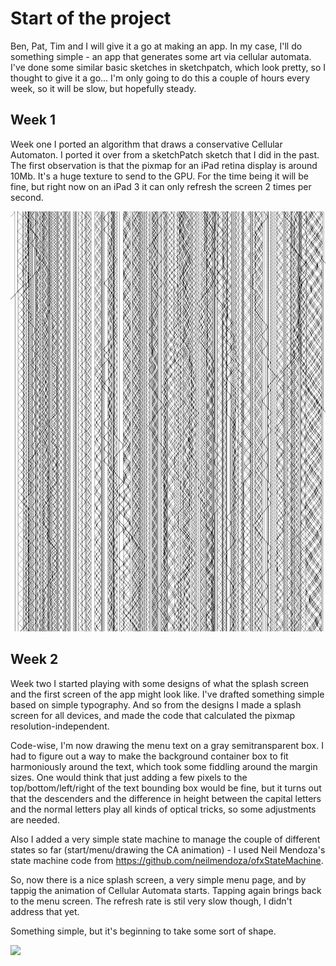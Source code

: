 Start of the project
======
Ben, Pat, Tim and I will give it a go at making an app. In my case, I'll do something simple - an app that generates some art via cellular automata. I've done some similar basic sketches in sketchpatch, which look pretty, so I thought to give it a go... I'm only going to do this a couple of hours every week, so it will be slow, but hopefully steady.


Week 1
-------
Week one I ported an algorithm that draws a conservative Cellular Automaton. I ported it over from a sketchPatch sketch that I did in the past. The first observation is that the pixmap for an iPad retina display is around 10Mb. It's a huge texture to send to the GPU. For the time being it will be fine, but right now on an iPad 3 it can only refresh the screen 2 times per second.

<img src="https://github.com/davidedc/CellularAutomataOfxApp/raw/master/someImagesOfTheApp/CellularAutomataOfxApp-img-1.PNG" width="851" >

Week 2
-------
Week two I started playing with some designs of what the splash screen and the first screen of the app might look like. I've drafted something simple based on simple typography. And so from the designs I made a splash screen for all devices, and made the code that calculated the pixmap resolution-independent.

Code-wise, I'm now drawing the menu text on a gray semitransparent box. I had to figure out a way to make the background container box to fit harmoniously around the text, which took some fiddling around the margin sizes. One would think that just adding a few pixels to the top/bottom/left/right of the text bounding box would be fine, but it turns out that the descenders and the difference in height between the capital letters and the normal letters play all kinds of optical tricks, so some adjustments are needed.

Also I added a very simple state machine to manage the couple of different states so far (start/menu/drawing the CA animation) - I used Neil Mendoza's state machine code from https://github.com/neilmendoza/ofxStateMachine.

So, now there is a nice splash screen, a very simple menu page, and by tappig the animation of Cellular Automata starts. Tapping again brings back to the menu screen. The refresh rate is stil very slow though, I didn't address that yet.

Something simple, but it's beginning to take some sort of shape.

<img src="https://raw.github.com/davidedc/CellularAutomataOfxApp/master/designs/splash%20screens/iPad2SplashScreenV1.png" width="851" >

